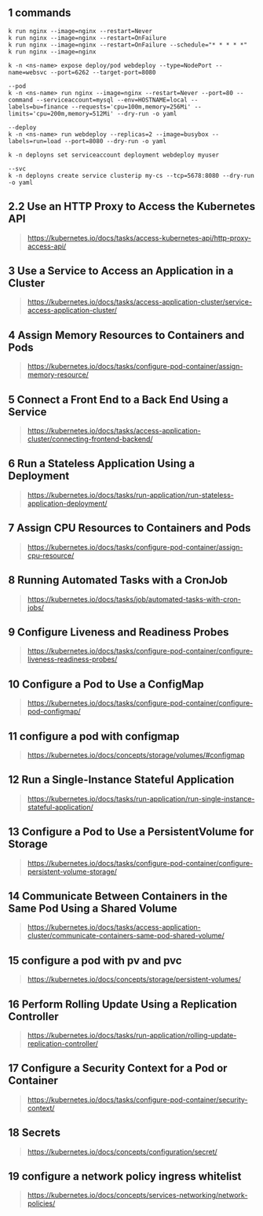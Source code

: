 ## 1 commands
```console
k run nginx --image=nginx --restart=Never
k run nginx --image=nginx --restart=OnFailure
k run nginx --image=nginx --restart=OnFailure --schedule="* * * * *"
k run nginx --image=nginx

k -n <ns-name> expose deploy/pod webdeploy --type=NodePort --name=websvc --port=6262 --target-port=8080

--pod
k -n <ns-name> run nginx --image=nginx --restart=Never --port=80 --command --serviceaccount=mysql --env=HOSTNAME=local --labels=bu=finance --requests='cpu=100m,memory=256Mi' --limits='cpu=200m,memory=512Mi' --dry-run -o yaml

--deploy
k -n <ns-name> run webdeploy --replicas=2 --image=busybox --labels=run=load --port=8080 --dry-run -o yaml

k -n deployns set serviceaccount deployment webdeploy myuser

--svc
k -n deployns create service clusterip my-cs --tcp=5678:8080 --dry-run -o yaml
```

## 2.2 Use an HTTP Proxy to Access the Kubernetes API
>https://kubernetes.io/docs/tasks/access-kubernetes-api/http-proxy-access-api/

## 3 Use a Service to Access an Application in a Cluster
>https://kubernetes.io/docs/tasks/access-application-cluster/service-access-application-cluster/

## 4 Assign Memory Resources to Containers and Pods
>https://kubernetes.io/docs/tasks/configure-pod-container/assign-memory-resource/

## 5 Connect a Front End to a Back End Using a Service
>https://kubernetes.io/docs/tasks/access-application-cluster/connecting-frontend-backend/

## 6 Run a Stateless Application Using a Deployment
>https://kubernetes.io/docs/tasks/run-application/run-stateless-application-deployment/

## 7 Assign CPU Resources to Containers and Pods
>https://kubernetes.io/docs/tasks/configure-pod-container/assign-cpu-resource/

## 8 Running Automated Tasks with a CronJob
>https://kubernetes.io/docs/tasks/job/automated-tasks-with-cron-jobs/

## 9 Configure Liveness and Readiness Probes
>https://kubernetes.io/docs/tasks/configure-pod-container/configure-liveness-readiness-probes/

## 10 Configure a Pod to Use a ConfigMap
>https://kubernetes.io/docs/tasks/configure-pod-container/configure-pod-configmap/

## 11 configure a pod with configmap
>https://kubernetes.io/docs/concepts/storage/volumes/#configmap

## 12 Run a Single-Instance Stateful Application
>https://kubernetes.io/docs/tasks/run-application/run-single-instance-stateful-application/

## 13 Configure a Pod to Use a PersistentVolume for Storage
>https://kubernetes.io/docs/tasks/configure-pod-container/configure-persistent-volume-storage/

## 14 Communicate Between Containers in the Same Pod Using a Shared Volume
>https://kubernetes.io/docs/tasks/access-application-cluster/communicate-containers-same-pod-shared-volume/
## 15 configure a pod with pv and pvc
>https://kubernetes.io/docs/concepts/storage/persistent-volumes/

## 16 Perform Rolling Update Using a Replication Controller
>https://kubernetes.io/docs/tasks/run-application/rolling-update-replication-controller/

## 17 Configure a Security Context for a Pod or Container
>https://kubernetes.io/docs/tasks/configure-pod-container/security-context/

## 18 Secrets
> https://kubernetes.io/docs/concepts/configuration/secret/

## 19 configure a network policy ingress whitelist
>https://kubernetes.io/docs/concepts/services-networking/network-policies/
